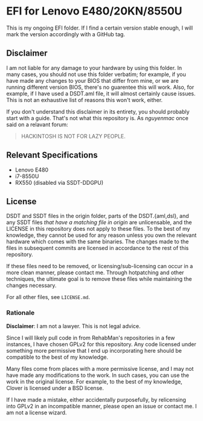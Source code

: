 # EFI for Lenovo E480/20KN/8550U

This is my ongoing EFI folder. If I find a certain version stable enough, I will mark the version accordingly with a GitHub tag.

## Disclaimer

I am not liable for any damage to your hardware by using this folder. In many cases, you should not use this folder verbatim; for example, if you have made any changes to your BIOS that differ from mine, or we are running different version BIOS, there's no guarentee this will work. Also, for example, if I have used a DSDT.aml file, it will almost certainly cause issues. This is not an exhaustive list of reasons this won't work, either.

If you don't understand this disclaimer in its entirety, you should probably start with a guide. That's not what this repository is. As _nguyenmac_ once said on a relavant forum:

> HACKINTOSH IS NOT FOR LAZY PEOPLE.

## Relevant Specifications

- Lenovo E480 
- i7-8550U
- RX550 (disabled via SSDT-DDGPU)

## License

DSDT and SSDT files in the origin folder, parts of the DSDT.{aml,dsl}, and any SSDT files _that have a matching file in origin_ are unlicensable, and the LICENSE in this repository does not apply to these files. To the best of my knowledge, they cannot be used for any reason unless you own the relevant hardware which comes with the same binaries. The changes made to the files in subsequent commits are licensed in accordance to the rest of this repository.

If these files need to be removed, or licensing/sub-licensing can occur in a more clean manner, please contact me. Through hotpatching and other techniques, the ultimate goal is to remove these files while maintaining the changes necessary.

For all other files, see `LICENSE.md`.

### Rationale

**Disclaimer**: I am not a lawyer. This is not legal advice.

Since I will likely pull code in from RehabMan's repositories in a few instances, I have chosen GPLv2 for this repository. Any code licensed under something more permissive that I end up incorporating here should be compatible to the best of my knowledge.

Many files come from places with a more permissive license, and I may not have made any modifications to the work. In such cases, you can use the work in the original license. For example, to the best of my knowledge, Clover is licensed under a BSD license.

If I have made a mistake, either accidentally purposefully, by relicensing into GPLv2 in an incompatible manner, please open an issue or contact me. I am not a license wizard.

